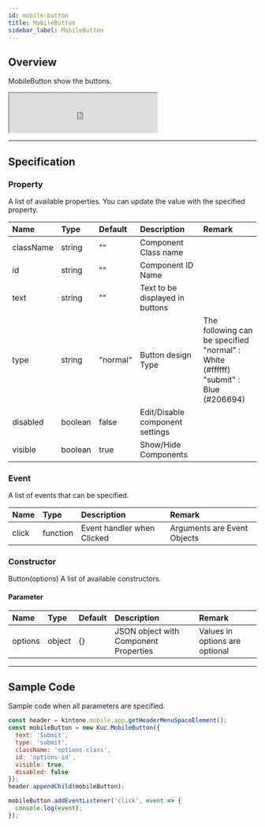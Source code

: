 ```yaml
---
id: mobile-button
title: MobileButton
sidebar_label: MobileButton
---
```


## Overview

MobileButton show the buttons.

<iframe src="https://kuc-storybook.netlify.app/iframe.html?id=mobile-button--document" title="mobile button image" width="300px" height="80px"></iframe>

---

## Specification

### Property

A list of available properties. You can update the value with the specified property.

| Name | Type | Default | Description | Remark |
| :--- | :--- | :--- | :--- | :--- |
| className | string | ""  | Component Class name |  |
| id | string | ""  | Component ID Name |  |
| text | string | ""  | Text to be displayed in buttons | |
| type | string | "normal"  | Button design Type | The following can be specified<br>"normal"  : White (#ffffff)<br>"submit"  : Blue (#206694) |
| disabled | boolean | false | Edit/Disable component settings | |
| visible | boolean | true | Show/Hide Components | |

### Event

A list of events that can be specified.

| Name | Type | Description | Remark |
| :--- | :--- | :--- | :--- |
| click | function | Event handler when Clicked | Arguments are Event Objects |

### Constructor

Button(options)
A list of available constructors.

#### Parameter

| Name | Type | Default | Description | Remark |
| :--- | :--- | :--- | :--- | :--- |
| options | object | {} | JSON object with Component Properties | Values in options are optional |

---

## Sample Code

Sample code when all parameters are specified.

```javascript
const header = kintone.mobile.app.getHeaderMenuSpaceElement();
const mobileButton = new Kuc.MobileButton({
  text: 'Submit',
  type: 'submit',
  className: 'options-class',
  id: 'options-id',
  visible: true,
  disabled: false
});
header.appendChild(mobileButton);

mobileButton.addEventListener('click', event => {
  console.log(event);
});
```
